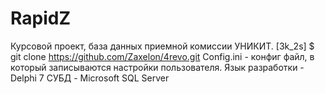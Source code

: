 # RapidZ
Курсовой проект, база данных приемной комиссии УНИКИТ. [3k_2s]
$ git clone https://github.com/Zaxelon/4revo.git
Config.ini - конфиг файл, в который записываются настройки пользователя.
Язык разработки - Delphi 7
СУБД - Microsoft SQL Server